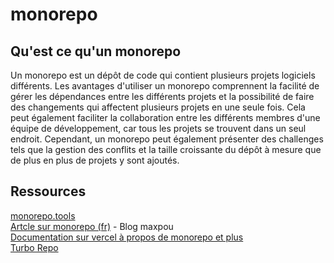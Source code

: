 # **monorepo**

## **Qu'est ce qu'un monorepo**

Un monorepo est un dépôt de code qui contient plusieurs projets logiciels différents. Les avantages d'utiliser un monorepo comprennent la facilité de gérer les dépendances entre les différents projets et la possibilité de faire des changements qui affectent plusieurs projets en une seule fois. Cela peut également faciliter la collaboration entre les différents membres d'une équipe de développement, car tous les projets se trouvent dans un seul endroit. Cependant, un monorepo peut également présenter des challenges tels que la gestion des conflits et la taille croissante du dépôt à mesure que de plus en plus de projets y sont ajoutés.

## **Ressources**

[monorepo.tools](https://monorepo.tools/)  
[Artcle sur monorepo (fr)](https://www.maxpou.fr/monorepo-pros-and-cons-fr) - Blog maxpou  
[Documentation sur vercel à propos de monorepo et plus](https://vercel.com/docs/concepts/monorepos)  
[Turbo Repo](https://turbo.build/)